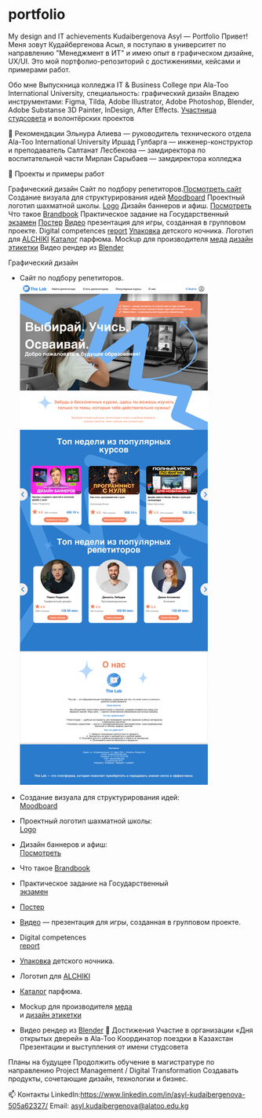 # portfolio
My design and IT achievements
Kudaibergenova Asyl — Portfolio
Привет! Меня зовут Кудайбергенова Асыл, я поступаю в университет по направлению "Менеджмент в ИТ" и имею опыт в графическом дизайне, UX/UI. Это мой портфолио-репозиторий с достижениями, кейсами и примерами работ.

Обо мне
Выпускница колледжа IT & Business College при Ala-Too International University, специальность: графический дизайн 
Владею инструментами: Figma, Tilda, Adobe Illustrator, Adobe Photoshop, Blender, Adobe Substanse 3D Painter, InDesign, After Effects.
[Участница студсовета](itBUS.jpg) и волонтёрских проектов

🧾 Рекомендации
Эльнура Алиева — руководитель технического отдела Ala-Too International University
Иршад Гулбарга — инженер-конструктор и преподаватель
Салтанат Лесбекова — замдиректора по воспитательной части
Мирлан Сарыбаев — замдиректора колледжа

📂 Проекты и примеры работ


Графический дизайн      Сайт по подбору репетиторов.[Посмотреть сайт](работагруппсайт.png)        Создание визуала для структурирования идей [Moodboard](мудборд.pdf)           Проектный логотип шахматной школы. [Logo](заданиелогошахматы.pdf)             Дизайн баннеров и афиш. [Посмотреть](постерыкконцертам.pdf) 	           Что такое [Brandbook](брендбукR.pdf)
Практическое задание на Государственный [экзамен](брендбукгосы.pdf)
[Постер](постеркиткат.pdf)
[Видео](https://drive.google.com/file/d/1Bs2hStFzIyAGAYoFFvHL0yE9jzg4Fh8H/view?usp=sharing) презентация для игры, созданная в групповом проекте. 
Digital competences [report](https://drive.google.com/file/d/1Xgas1cUcHYclF5-0DdbwG6AmGmdgyxOw/view?usp=sharing)
[Упаковка](https://drive.google.com/file/d/1BdODFOfgFJtE2K7YkG0-mVM2D8zokBIB/view?usp=sharing) детского ночника.
Логотип для [ALCHIKI](https://drive.google.com/file/d/1ICoQifaHdQeXGbxZQA9Z4ESzb0WUP8FQ/view?usp=sharing)
[Каталог](https://drive.google.com/file/d/1XqmutVdKr48iafliYixKwxxVec8Xufqf/view?usp=sharing) парфюма.
Mockup для производителя [меда](https://drive.google.com/file/d/1USVyKMyD007KSAUnyyXr4mD8b0LRC0ry/view?usp=sharing) [дизайн этикетки](https://drive.google.com/file/d/1q7EyPXrpmzZTeNouAxFNPtu37M6o8C7e/view?usp=sharing)
Видео рендер из [Blender](https://drive.google.com/file/d/16BQIUkQ1rFbQSUYs4lkDrMA-I73kC6q9/view?usp=sharing)






Графический дизайн

- Сайт по подбору репетиторов.  
  ![Посмотреть сайт](работагруппсайт.png)

- Создание визуала для структурирования идей:  
  [Moodboard](мудборд.pdf)

- Проектный логотип шахматной школы:  
  [Logo](заданиелогошахматы.pdf)

- Дизайн баннеров и афиш:  
  [Посмотреть](постерыкконцертам.pdf)

- Что такое [Brandbook](брендбукR.pdf)

- Практическое задание на Государственный  
  [экзамен](брендбукгосы.pdf)

- [Постер](постеркиткат.pdf)

- [Видео](https://drive.google.com/file/d/1Bs2hStFzIyAGAYoFFvHL0yE9jzg4Fh8H/view?usp=sharing) — презентация для игры, созданная в групповом проекте.

- Digital competences  
  [report](https://drive.google.com/file/d/1Xgas1cUcHYclF5-0DdbwG6AmGmdgyxOw/view?usp=sharing)

- [Упаковка](https://drive.google.com/file/d/1BdODFOfgFJtE2K7YkG0-mVM2D8zokBIB/view?usp=sharing) детского ночника.

- Логотип для [ALCHIKI](https://drive.google.com/file/d/1ICoQifaHdQeXGbxZQA9Z4ESzb0WUP8FQ/view?usp=sharing)

- [Каталог](https://drive.google.com/file/d/1XqmutVdKr48iafliYixKwxxVec8Xufqf/view?usp=sharing) парфюма.

- Mockup для производителя [меда](https://drive.google.com/file/d/1USVyKMyD007KSAUnyyXr4mD8b0LRC0ry/view?usp=sharing)  
  и [дизайн этикетки](https://drive.google.com/file/d/1q7EyPXrpmzZTeNouAxFNPtu37M6o8C7e/view?usp=sharing)

- Видео рендер из [Blender](https://drive.google.com/file/d/16BQIUkQ1rFbQSUYs4lkDrMA-I73kC6q9/view?usp=sharing)
🌟 Достижения
Участие в организации «Дня открытых дверей» в Ala-Too
Координатор поездки в Казахстан
Презентации и выступления от имени студсовета

Планы на будущее
Продолжить обучение в магистратуре по направлению Project Management / Digital Transformation
Создавать продукты, сочетающие дизайн, технологии и бизнес.

📫 Контакты
LinkedIn:https://www.linkedin.com/in/asyl-kudaibergenova-505a62327/ 
Email: asyl.kudaibergenova@alatoo.edu.kg

